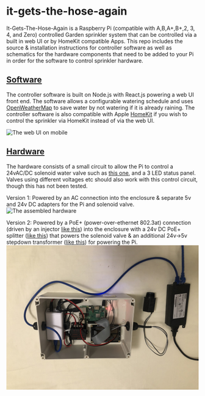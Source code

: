# it-gets-the-hose-again
It-Gets-The-Hose-Again is a Raspberry Pi (compatible with A,B,A+,B+,2, 3, 4, and Zero) controlled Garden sprinkler system that can be controlled via a built in web UI or by HomeKit compatible Apps. This repo includes the source & installation instructions for controller software as well as schematics for the hardware components that need to be added to your Pi in order for the software to control sprinkler hardware.

[Software](web/README.md)
-------------------------
The controller software is built on Node.js with React.js powering a web UI front end. The software allows a configurable watering schedule and uses [OpenWeatherMap](http://openweathermap.org) to save water by not watering if it is already raining. The controller software is also compatible with Apple [HomeKit](http://www.apple.com/ios/homekit) if you wish to control the sprinkler via HomeKit instead of via the web UI.

![The web UI on mobile](schedule-mobile.png)

[Hardware](hardware/README.md)
------------------------------
The hardware consists of a small circuit to allow the Pi to control a 24vAC/DC solenoid water valve such as [this one](http://www.amazon.com/gp/product/B00002N8NV), and a 3 LED status panel. Valves using different voltages etc should also work with this control circuit, though this has not been tested.

Version 1: Powered by an AC connection into the enclosure & separate 5v and 24v DC adapters for the Pi and solenoid valve.
![The assembled hardware](completed-assembly.png)

Version 2: Powered by a PoE+ (power-over-ethernet 802.3at) connection (driven by an injector [like this](https://www.amazon.com/gp/product/B00BK4W8TQ/ref=ppx_yo_dt_b_asin_title_o04_s03?ie=UTF8&psc=1)) into the enclosure with a 24v DC PoE+ splitter ([like this](https://www.amazon.com/gp/product/B07FHSSPR1/ref=ppx_yo_dt_b_asin_title_o04_s03?ie=UTF8&psc=1)) that powers the solenoid valve & an additional 24v->5v stepdown transformer ([like this](https://www.amazon.com/gp/product/B00J3MHT1E/ref=ppx_yo_dt_b_asin_title_o04_s02?ie=UTF8&psc=1)) for powering the Pi.
![The assembled hardware](completed-assembly-2.png)
